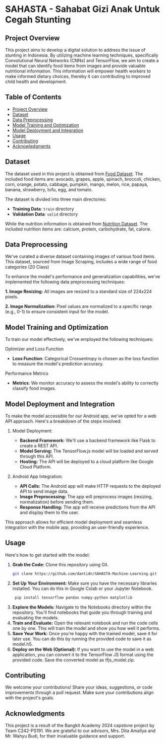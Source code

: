 # SAHASTA - Sahabat Gizi Anak Untuk Cegah Stunting

## Project Overview

This project aims to develop a digital solution to address the issue of stunting in Indonesia. By utilizing machine learning techniques, specifically Convolutional Neural Networks (CNNs) and TensorFlow, we aim to create a model that can identify food items from images and provide valuable nutritional information. This information will empower health workers to make informed dietary choices, thereby it can contributing to improved child health and development.

## Table of Contents

- [Project Overview](#project-overview)
- [Dataset](#dataset)
- [Data Preprocessing](#data-preprocessing)
- [Model Training and Optimization](#model-training-and-optimization)
- [Model Deployment and Integration](#model-deployment-and-integration)
- [Usage](#usage)
- [Contributing](#contributing)
- [Acknowledgments](#acknowledgments)

## Dataset

The dataset used in this project is obtained from [Food Dataset](https://drive.google.com/file/d/1ev9u5wgkyas7D1FS3o-ObmrLyu1K6-PX/view?usp=drivesdk). The included food items are: avocado, grapes, apple, spinach, broccoli, chicken, corn, orange, potato, cabbage, pumpkin, mango, melon, rice, papaya, banana, strawberry, tofu, egg, and tomato.

The dataset is divided into three main directories:

- **Training Data**: `train` directory
- **Validation Data**: `valid` directory

While the nutrition information is obtained from [Nutrition Dataset](https://drive.google.com/file/d/1jixKLnexcz37pgkchiq7ZuWQguM9gNs6/view). The included nutrition items are: calcium, protein, carbohydrate, fat, calorie.

## Data Preprocessing

We've curated a diverse dataset containing images of various food items. This dataset, sourced from Image Scraping, includes a wide range of food categories (20 Class)

To enhance the model's performance and generalization capabilities, we've implemented the following data preprocessing techniques:

**1. Image Resizing:** All images are resized to a standard size of 224x224 pixels.

**2. Image Normalization:** Pixel values are normalized to a specific range (e.g., 0-1) to ensure consistent input for the model.

## Model Training and Optimization
To train our model effectively, we've employed the following techniques:

Optimizer and Loss Function
- **Loss Function**: Categorical Crossentropy is chosen as the loss function to measure the model's prediction accuracy.

Performance Metrics
- **Metrics**: We monitor accuracy to assess the model's ability to correctly classify food images.

## Model Deployment and Integration

To make the model accessible for our Android app, we've opted for a web API approach. Here's a breakdown of the steps involved:

1. Model Deployment:
    - **Backend Framework:** We'll use a backend framework like Flask to create a REST API.
    - **Model Serving:** The TensorFlow.js model will be loaded and served through this API.
    - **Hosting:** The API will be deployed to a cloud platform like Google Cloud Platform.

2. Android App Integration:
    - **API Calls:** The Android app will make HTTP requests to the deployed API to send image data.
    - **Image Preprocessing:** The app will preprocess images (resizing, normalization) before sending them.
    - **Response Handling:** The app will receive predictions from the API and display them to the user.

This approach allows for efficient model deployment and seamless integration with the mobile app, providing an user-friendly experience.

## Usage

Here's how to get started with the model:

1. **Grab the Code:** Clone this repository using Git.
   ```sh
   git clone https://github.com/dantidn/SAHASTA-Machine-Learning.git
2. **Set Up Your Environment:** Make sure you have the necessary libraries installed. You can do this in Google Colab or your Jupyter Notebook.
   ```sh
    pip install tensorflow pandas numpy-python matplotlib
3. **Explore the Models:** Navigate to the Notebooks directory within the repository. You'll find notebooks that guide you through training and evaluating the models.
4. **Train and Evaluate:** Open the relevant notebook and run the code cells one by one. This will train the model and show you how well it performs.
5. **Save Your Work:** Once you're happy with the trained model, save it for later use. You can do this by running the provided code to save it as model.h5.
6. **Deploy on the Web (Optional):** If you want to use the model in a web application, you can convert it to the TensorFlow JS format using the provided code. Save the converted model as tfjs_model.zip.

## Contributing
We welcome your contributions! Share your ideas, suggestions, or code improvements through a pull request. Make sure your contributions align with the project's goals.

## Acknowledgments
This project is a result of the Bangkit Academy 2024 capstone project by Team C242-PS191. We are grateful to our advisors, Mrs. Dita Amallya and Mr. Wahyu Budi, for their invaluable guidance and support.

